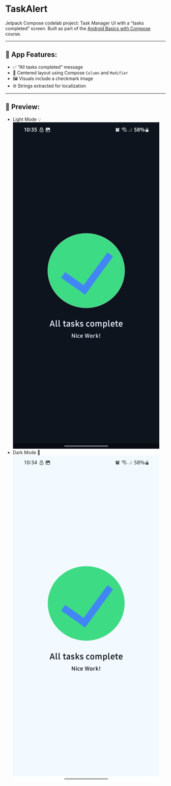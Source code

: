 # TaskAlert
Jetpack Compose codelab project: Task Manager UI with a “tasks completed” screen.
Built as part of the [Android Basics with Compose](https://developer.android.com/courses/pathways/android-basics-compose-unit-1-pathway-3) course.

---

## 📱 App Features:
- ✅ “All tasks completed” message
- 🎯 Centered layout using Compose `Column` and `Modifier`
- 🖼️ Visuals include a checkmark image
- 🌐 Strings extracted for localization

---
## 📸 Preview:

- Light Mode 💡 <br> 
![TaskAlert](assets/assets1.jpeg) <br>
- Dark Mode 🌙 <br>
![TaskAlert](assets/assets2.jpeg) <br>


